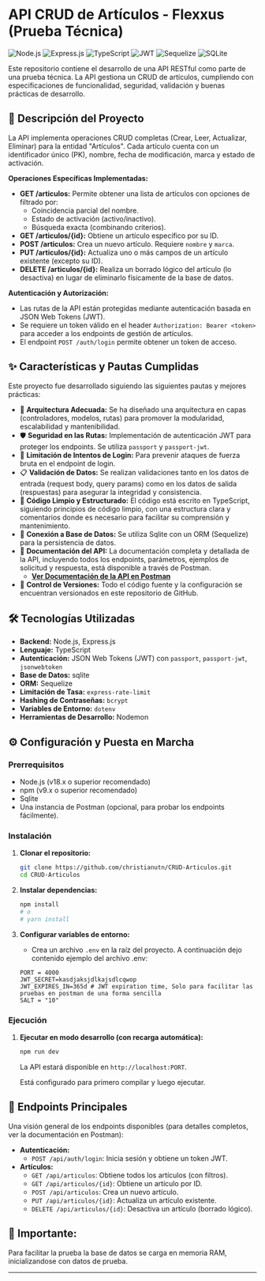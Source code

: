 # API CRUD de Artículos - Flexxus (Prueba Técnica)

![Node.js](https://img.shields.io/badge/Node.js-18.x-green?style=for-the-badge&logo=node.js) ![Express.js](https://img.shields.io/badge/Express.js-4.x-lightgrey?style=for-the-badge&logo=express) ![TypeScript](https://img.shields.io/badge/TypeScript-5.x-blue?style=for-the-badge&logo=typescript) ![JWT](https://img.shields.io/badge/JWT-Auth-purple?style=for-the-badge&logo=jsonwebtokens) ![Sequelize](https://img.shields.io/badge/Sequelize-ORM-blue?style=for-the-badge&logo=sequelize) ![SQLite](https://img.shields.io/badge/SQLite-DB-blue?style=for-the-badge&logo=sqlite)

Este repositorio contiene el desarrollo de una API RESTful como parte de una prueba técnica. La API gestiona un CRUD de artículos, cumpliendo con especificaciones de funcionalidad, seguridad, validación y buenas prácticas de desarrollo.

## 📜 Descripción del Proyecto

La API implementa operaciones CRUD completas (Crear, Leer, Actualizar, Eliminar) para la entidad "Artículos". Cada artículo cuenta con un identificador único (PK), nombre, fecha de modificación, marca y estado de activación.

**Operaciones Específicas Implementadas:**
*   **GET /articulos:** Permite obtener una lista de artículos con opciones de filtrado por:
    *   Coincidencia parcial del nombre.
    *   Estado de activación (activo/inactivo).
    *   Búsqueda exacta (combinando criterios).
*   **GET /articulos/{id}:** Obtiene un artículo específico por su ID.
*   **POST /articulos:** Crea un nuevo artículo. Requiere `nombre` y `marca`.
*   **PUT /articulos/{id}:** Actualiza uno o más campos de un artículo existente (excepto su ID).
*   **DELETE /articulos/{id}:** Realiza un borrado lógico del artículo (lo desactiva) en lugar de eliminarlo físicamente de la base de datos.

**Autenticación y Autorización:**
*   Las rutas de la API están protegidas mediante autenticación basada en JSON Web Tokens (JWT).
*   Se requiere un token válido en el header `Authorization: Bearer <token>` para acceder a los endpoints de gestión de artículos.
*   El endpoint `POST /auth/login` permite obtener un token de acceso.

## ✨ Características y Pautas Cumplidas

Este proyecto fue desarrollado siguiendo las siguientes pautas y mejores prácticas:

*   🧱 **Arquitectura Adecuada:** Se ha diseñado una arquitectura en capas (controladores, modelos, rutas) para promover la modularidad, escalabilidad y mantenibilidad.
*   🛡️ **Seguridad en las Rutas:** Implementación de autenticación JWT para proteger los endpoints. Se utiliza `passport` y `passport-jwt`.
*   🔑 **Limitación de Intentos de Login:** Para prevenir ataques de fuerza bruta en el endpoint de login.
*   📋 **Validación de Datos:** Se realizan validaciones tanto en los datos de entrada (request body, query params) como en los datos de salida (respuestas) para asegurar la integridad y consistencia. 
*   🧼 **Código Limpio y Estructurado:** El código está escrito en TypeScript, siguiendo principios de código limpio, con una estructura clara y comentarios donde es necesario para facilitar su comprensión y mantenimiento.
*   💾 **Conexión a Base de Datos:** Se utiliza Sqlite con un ORM (Sequelize) para la persistencia de datos.
*   📄 **Documentación del API:** La documentación completa y detallada de la API, incluyendo todos los endpoints, parámetros, ejemplos de solicitud y respuesta, está disponible a través de Postman.
    *   **[Ver Documentación de la API en Postman](https://documenter.getpostman.com/view/27002974/2sB2qgeeGa#b2e20146-ebc3-40fb-865a-555492708a6e)** 
*   🚀 **Control de Versiones:** Todo el código fuente y la configuración se encuentran versionados en este repositorio de GitHub.

## 🛠️ Tecnologías Utilizadas

*   **Backend:** Node.js, Express.js
*   **Lenguaje:** TypeScript
*   **Autenticación:** JSON Web Tokens (JWT) con `passport`, `passport-jwt`, `jsonwebtoken`
*   **Base de Datos:** sqlite 
*   **ORM:** Sequelize
*   **Limitación de Tasa:** `express-rate-limit`
*   **Hashing de Contraseñas:** `bcrypt`
*   **Variables de Entorno:** `dotenv`
*   **Herramientas de Desarrollo:** Nodemon

## ⚙️ Configuración y Puesta en Marcha

### Prerrequisitos

*   Node.js (v18.x o superior recomendado)
*   npm (v9.x o superior recomendado) 
*   Sqlite
*   Una instancia de Postman (opcional, para probar los endpoints fácilmente).

### Instalación

1.  **Clonar el repositorio:**
    ```bash
    git clone https://github.com/christianutn/CRUD-Articulos.git
    cd CRUD-Articulos
    ```

2.  **Instalar dependencias:**
    ```bash
    npm install
    # o
    # yarn install
    ```

3.  **Configurar variables de entorno:**
    *   Crea un archivo `.env` en la raíz del proyecto. A continuación dejo contenido ejemplo del archivo .env:
      ```env
      PORT = 4000
      JWT_SECRET=kasdjaksjdlkajsdlcqwop
      JWT_EXPIRES_IN=365d # JWT expiration time, Solo para facilitar las pruebas en postman de una forma sencilla
      SALT = "10"
      ```
    

### Ejecución

1.  **Ejecutar en modo desarrollo (con recarga automática):**
    ```bash
    npm run dev
    ```
    La API estará disponible en `http://localhost:PORT`.

    Está configurado para primero compilar y luego ejecutar.
    
## 🚀 Endpoints Principales

Una visión general de los endpoints disponibles (para detalles completos, ver la documentación en Postman):

*   **Autenticación:**
    *   `POST /api/auth/login`: Inicia sesión y obtiene un token JWT.
*   **Artículos:**
    *   `GET /api/articulos`: Obtiene todos los artículos (con filtros).
    *   `GET /api/articulos/{id}`: Obtiene un artículo por ID.
    *   `POST /api/articulos`: Crea un nuevo artículo.
    *   `PUT /api/articulos/{id}`: Actualiza un artículo existente.
    *   `DELETE /api/articulos/{id}`: Desactiva un artículo (borrado lógico).



## 📝 Importante: 

Para facilitar la prueba la base de datos se carga en memoria RAM, inicializandose con datos de prueba. 



---


